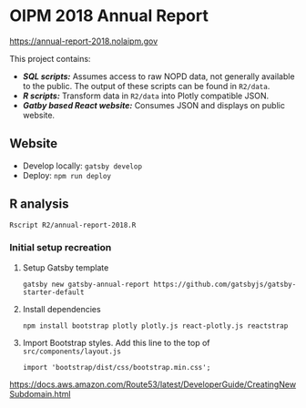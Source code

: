 # OIPM 2018 Annual Report

https://annual-report-2018.nolaipm.gov

This project contains:

- ***SQL scripts:*** Assumes access to raw NOPD data, not generally available to the public.
The output of these scripts can be found in `R2/data`.
- ***R scripts:*** Transform data in `R2/data` into Plotly compatible JSON.
- ***Gatby based React website:*** Consumes JSON and displays on public website.


## Website

- Develop locally: `gatsby develop`
- Deploy: `npm run deploy`

## R analysis

```
Rscript R2/annual-report-2018.R
```

### Initial setup recreation

1. Setup Gatsby template
	```
	gatsby new gatsby-annual-report https://github.com/gatsbyjs/gatsby-starter-default
	```

2. Install dependencies
	```
	npm install bootstrap plotly plotly.js react-plotly.js reactstrap
	```

3. Import Bootstrap styles. Add this line to the top of `src/components/layout.js`
	```
	import 'bootstrap/dist/css/bootstrap.min.css';
	```


https://docs.aws.amazon.com/Route53/latest/DeveloperGuide/CreatingNewSubdomain.html
